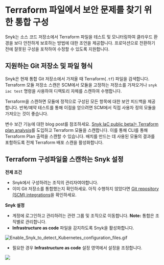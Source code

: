 # Terraform 파일에서 보안 문제를 찾기 위한 통합 구성

Snyk는 소스 코드 저장소에서 Terraform 파일을 테스트 및 모니터링하여 클라우드 환경을 보다 안전하게 보호하는 방법에 대한 조언을 제공합니다. 프로덕션으로 전환하기 전에 잘못된 구성을 포착하여 수정할 수 있도록 지원합니다.

## 지원하는 Git 저장소 및 파일 형식

Snyk은 현재 통합 Git 저장소에서 가져올 때 Terraform(`.tf`) 파일을 검색합니다. Terraform 모듈 저장소 스캔은 SCM에서 모듈을 고정하는 저장소를 가져오거나 `snyk iac test` 명령을 사용하여 디렉토리 자체를 스캔하여 수행합니다.

Terraform을 스캔하면 모듈에 정적으로 구성된 모든 항목에 대한 보안 피드백을 제공합니다. 반복/예약 테스트를 통해 이점을 얻으려면 SCM에서 직접 사용자 정의 모듈을 가져오는 것이 좋습니다.

변수 보간 기능에 대한 blog post를 참조하세요. [Snyk IaC public beta는 Terraform plan analysis](https://snyk.io/blog/snyk-iac-public-beta-introduces-terraform-plan-analysis/)를 도입하고 Terraform 모듈을 스캔합니다. 이를 통해 CLI를 통해 Terraform Plan 출력을 스캔할 수 있습니다. 배치를 만드는 데 사용된 모듈의 결과를 포함하도록 전체 Terraform 배포 스캔을 활성화합니다.

## Terraform 구성파일을 스캔하는 Snyk 설정

**전제 조건**

* Snyk에서 구성하려는 조직의 관리자여야합니다.
* 이미 Git 저장소를 통합했는지 확인하세요. 아직 수행하지 않았다면 [Git repository (SCM) integrations](https://support.snyk.io/hc/en-us/sections/360001138098-Git-repository-SCM-integrations)을 확인하세요.

**Snyk 설정**

* 계정에 로그인하고 관리하려는 관련 그룹 및 조직으로 이동합니다. **Note:** 통합은 조직별로 관리합니다.
* **Infrastructure as code** 파일을 감지하도록 Snyk을 활성화합니다.

![Enable\_Snyk\_to\_detect\_Kubernetes\_configuration\_files.gif](../../../.gitbook/assets/enable\_snyk\_to\_detect\_kubernetes\_configuration\_files.gif)

* 필요한 경우 **Infrastructure as code** 설정 영역에서 설정을 조정합니다.

![](../../../.gitbook/assets/screen\_shot\_2021-06-22\_at\_11.43.49.png)
